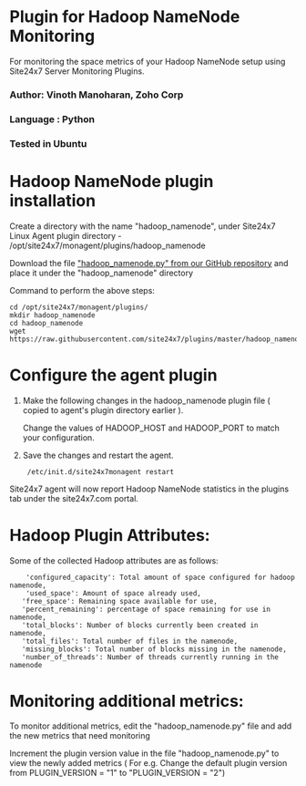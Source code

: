 Plugin for Hadoop NameNode Monitoring
=====================================

For monitoring the space metrics of your Hadoop NameNode setup using Site24x7 Server Monitoring Plugins. 
  
### Author: Vinoth Manoharan, Zoho Corp
### Language : Python
### Tested in Ubuntu



Hadoop NameNode plugin installation
===================================

Create a directory with the name "hadoop\_namenode", under Site24x7 Linux Agent plugin directory - /opt/site24x7/monagent/plugins/hadoop\_namenode

Download the file ["hadoop_namenode.py" from our GitHub repository](https://github.com/site24x7/plugins/tree/master/hadoop_namenode "")  and place it under the "hadoop_namenode" directory

Command to perform the above steps:

	cd /opt/site24x7/monagent/plugins/
	mkdir hadoop_namenode
	cd hadoop_namenode
	wget https://raw.githubusercontent.com/site24x7/plugins/master/hadoop_namenode/hadoop_namenode.py


Configure the agent plugin
==========================
 
1. Make the following changes in the hadoop_namenode plugin file ( copied to agent's plugin directory earlier ).
 
	Change the values of HADOOP_HOST and HADOOP_PORT to match your configuration.
 
2. Save the changes and restart the agent.
 
		/etc/init.d/site24x7monagent restart

Site24x7 agent will now report Hadoop NameNode statistics in the plugins tab under the site24x7.com portal.


Hadoop Plugin Attributes:
===========================

Some of the collected Hadoop attributes are as follows:

		'configured_capacity': Total amount of space configured for hadoop namenode, 
		'used_space': Amount of space already used, 
       'free_space': Remaining space available for use, 
       'percent_remaining': percentage of space remaining for use in namenode, 
       'total_blocks': Number of blocks currently been created in namenode, 
       'total_files': Total number of files in the namenode,
       'missing_blocks': Total number of blocks missing in the namenode,
       'number_of_threads': Number of threads currently running in the namenode  
       
Monitoring additional metrics:
==============================
To monitor additional metrics, edit the "hadoop\_namenode.py" file and add the new metrics that need monitoring
 
Increment the plugin version value in the file "hadoop\_namenode.py" to view the newly added metrics ( For e.g. Change the default plugin version from PLUGIN_VERSION = "1" to "PLUGIN_VERSION = "2") 